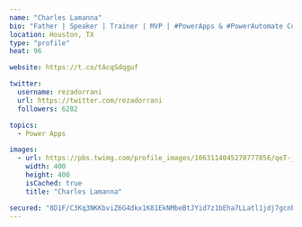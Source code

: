 ```yaml
---
name: "Charles Lamanna"
bio: "Father | Speaker | Trainer | MVP | #PowerApps & #PowerAutomate Community Super User | YouTuber Right-pointing triangle http://youtube.com/c/rezadorrani | Learn - Share - Clockwise rightwards and leftwards open circle arrows"
location: Houston, TX
type: "profile"
heat: 96

website: https://t.co/tAcqSdqguf

twitter:
  username: rezadorrani
  url: https://twitter.com/rezadorrani
  followers: 6282

topics:
  - Power Apps

images:
  - url: https://pbs.twimg.com/profile_images/1063114045270777856/qeT-jpWr_400x400.jpg
    width: 400
    height: 400
    isCached: true
    title: "Charles Lamanna"

secured: "8D1F/C3Kq3NKKbviZ6G4dkx1K81EkNMbeBtJYid7z1bEha7LLatl1jdj7gcnPwmW2AG+iwqgAQSQiVYU6nilBxKHhEJ+LqRtG47LZaaV7s+wbS0BmHyZyZ5OzguElLBem0qBf+Mh71YkeM0kb1zvj+ixelAfDS3rAnxyck9uYluysaTB6hDexS1ZGjWFb9jO/3qVgy5YmbbrczHhpTbx2Lcm4d/xPYeMfCIJ8FJvO6t50yIedxgl/O0Jbwj4c0PUi9X2WET5W4P6cBLlBpt1Ul8i+awT3xmOuEhXcaUFZAzl5ZEDekYeByYVW6UYUQ8NeRO5O+1HybKwdw7MZAsBhc/03MwMLThUaMFFzxwmiQcNA8AlgMDTosqQA32qLH99JoRHjnsMestdCgHLtSfd1JNK1c1wtpC87mkSK9DkyI0=;U/I0zL4Z3+P6yO/9+pO/kw=="
---
```


